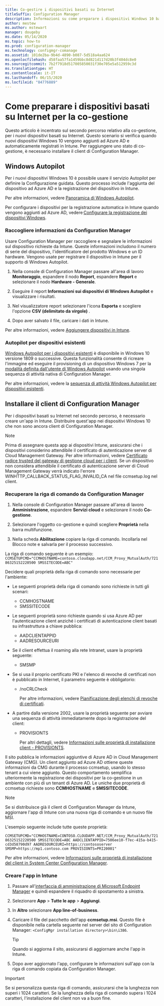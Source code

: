 ```yaml
---
title: Co-gestire i dispositivi basati su Internet
titleSuffix: Configuration Manager
description: Informazioni su come preparare i dispositivi Windows 10 basati su Internet per la co-gestione.
author: mestew
ms.author: mstewart
manager: dougeby
ms.date: 05/14/2020
ms.topic: how-to
ms.prod: configuration-manager
ms.technology: configmgr-comanage
ms.assetid: 101de2ba-9b4d-4890-b087-5d518a4aa624
ms.openlocfilehash: d58faa57fa1459bbc8d821d117d20b3f404dc8e0
ms.sourcegitcommit: 7b2f7918d517005850031f30e705e5a512959c3d
ms.translationtype: HT
ms.contentlocale: it-IT
ms.lasthandoff: 06/15/2020
ms.locfileid: "84776889"
---
```

# <a name="how-to-prepare-internet-based-devices-for-co-management"></a>Come preparare i dispositivi basati su Internet per la co-gestione

Questo articolo è incentrato sul secondo percorso relativo alla co-gestione, per i nuovi dispositivi basati su Internet. Questo scenario si verifica quando nuovi dispositivi Windows 10 vengono aggiunti ad Azure AD e automaticamente registrati in Intune. Per raggiungere uno stato di co-gestione, è necessario installare il client di Configuration Manager.  

## <a name="windows-autopilot"></a>Windows Autopilot

Per i nuovi dispositivi Windows 10 è possibile usare il servizio Autopilot per definire la Configurazione guidata. Questo processo include l'aggiunta del dispositivo ad Azure AD e la registrazione del dispositivo in Intune.  

Per altre informazioni, vedere [Panoramica di Windows Autopilot](https://docs.microsoft.com/windows/deployment/windows-autopilot/windows-autopilot).

Per configurare i dispositivi per la registrazione automatica in Intune quando vengono aggiunti ad Azure AD, vedere [Configurare la registrazione dei dispositivi Windows](https://docs.microsoft.com/intune/windows-enroll).  

### <a name="gather-information-from-configuration-manager"></a>Raccogliere informazioni da Configuration Manager

Usare Configuration Manager per raccogliere e segnalare le informazioni sul dispositivo richieste da Intune. Queste informazioni includono il numero di serie del dispositivo, l'identificatore del prodotto Windows e un ID hardware. Vengono usate per registrare il dispositivo in Intune per il supporto di Windows Autopilot.

1. Nella console di Configuration Manager passare all'area di lavoro **Monitoraggio**, espandere il nodo **Report**, espandere **Report** e selezionare il nodo **Hardware - Generale**.  

2. Eseguire il report **Informazioni sui dispositivi di Windows Autopilot** e visualizzare i risultati.  

3. Nel visualizzatore report selezionare l'icona **Esporta** e scegliere l'opzione **CSV (delimitato da virgole)** .  

4. Dopo aver salvato il file, caricare i dati in Intune.  

Per altre informazioni, vedere [Aggiungere dispositivi in Intune](https://docs.microsoft.com/intune/enrollment-autopilot#add-devices).

### <a name="autopilot-for-existing-devices"></a>Autopilot per dispositivi esistenti
<!--1358333-->

[Windows Autopilot per i dispositivi esistenti](https://techcommunity.microsoft.com/t5/Windows-IT-Pro-Blog/New-Windows-Autopilot-capabilities-and-expanded-partner-support/ba-p/260430) è disponibile in Windows 10 versione 1809 o successive. Questa funzionalità consente di ricreare l'immagine ed eseguire il provisioning di un dispositivo Windows 7 per la [modalità definita dall'utente di Windows Autopilot](https://docs.microsoft.com/windows/deployment/windows-autopilot/user-driven) usando una singola sequenza di attività nativa di Configuration Manager.

Per altre informazioni, vedere la [sequenza di attività Windows Autopilot per dispositivi esistenti](../osd/deploy-use/windows-autopilot-for-existing-devices.md).

## <a name="install-the-configuration-manager-client"></a>Installare il client di Configuration Manager

Per i dispositivi basati su Internet nel secondo percorso, è necessario creare un'app in Intune. Distribuire quest'app nei dispositivi Windows 10 che non sono ancora client di Configuration Manager.

> [!NOTE]
> Prima di assegnare questa app ai dispositivi Intune, assicurarsi che i dispositivi considerino attendibile il certificato di autenticazione server di Cloud Management Gateway. Per altre informazioni, vedere [Certificato radice trusted del gateway di gestione cloud per i client](../core/clients/manage/cmg/certificates-for-cloud-management-gateway.md#bkmk_cmgroot). Se un dispositivo non considera attendibile il certificato di autenticazione server di Cloud Management Gateway verrà indicato l'errore WINHTTP_CALLBACK_STATUS_FLAG_INVALID_CA nel file ccmsetup.log nel client.

### <a name="get-the-command-line-from-configuration-manager"></a>Recuperare la riga di comando da Configuration Manager

1. Nella console di Configuration Manager passare all'area di lavoro **Amministrazione**, espandere **Servizi cloud** e selezionare il nodo **Co-gestione**.  

2. Selezionare l'oggetto co-gestione e quindi scegliere **Proprietà** nella barra multifunzione.  

3. Nella scheda **Abilitazione** copiare la riga di comando. Incollarla nel Blocco note e salvarla per il processo successivo.  

La riga di comando seguente è un esempio: `CCMSETUPCMD="CCMHOSTNAME=contoso.cloudapp.net/CCM_Proxy_MutualAuth/72186325152220500 SMSSITECODE=ABC"`

<!--1358215-->
Decidere quali proprietà della riga di comando sono necessarie per l'ambiente:  

- Le seguenti proprietà della riga di comando sono richieste in tutti gli scenari:  
  - CCMHOSTNAME  
  - SMSSITECODE  

- Le seguenti proprietà sono richieste quando si usa Azure AD per l'autenticazione client anziché i certificati di autenticazione client basati su infrastruttura a chiave pubblica:  
  - AADCLIENTAPPID  
  - AADRESOURCEURI  

- Se il client effettua il roaming alla rete Intranet, usare la proprietà seguente:
  - SMSMP  

- Se si usa il proprio certificato PKI e l'elenco di revoche di certificati non è pubblicato in Internet, il parametro seguente è obbligatorio:  
  - /noCRLCheck  

    Per altre informazioni, vedere [Pianificazione degli elenchi di revoche di certificati](../core/plan-design/security/plan-for-security.md#BKMK_PlanningForCRLs).

- A partire dalla versione 2002, usare la proprietà seguente per avviare una sequenza di attività immediatamente dopo la registrazione del client:
  - PROVISIONTS

    Per altri dettagli, vedere [Informazioni sulle proprietà di installazione client - PROVISIONTS](../core/clients/deploy/about-client-installation-properties.md#provisionts).

Il sito pubblica le informazioni aggiuntive di Azure AD in Cloud Management Gateway (CMG). Un client aggiunto ad Azure AD ottiene queste informazioni da CMG durante il processo ccmsetup, usando lo stesso tenant a cui viene aggiunto. Questo comportamento semplifica ulteriormente la registrazione dei dispositivi per la co-gestione in un ambiente con più di un tenant di Azure AD. Le uniche due proprietà di ccmsetup richieste sono **CCMHOSTNAME** e **SMSSITECODE**.<!--3607731-->

> [!NOTE]
> Se si distribuisce già il client di Configuration Manager da Intune, aggiornare l'app di Intune con una nuova riga di comando e un nuovo file MSI. <!-- SCCMDocs-pr issue 3084 -->

L'esempio seguente include tutte queste proprietà:

`CCMSETUPCMD="CCMHOSTNAME=CONTOSO.CLOUDAPP.NET/CCM_Proxy_MutualAuth/72186325152220500 SMSSITECODE=ABC AADCLIENTAPPID=7506ee10-f7ec-415a-b415-cd3d58790d97 AADRESOURCEURI=https://contososerver SMSMP=https://mp1.contoso.com PROVISIONTS=PRI20001"`

Per altre informazioni, vedere [Informazioni sulle proprietà di installazione del client in System Center Configuration Manager](../core/clients/deploy/about-client-installation-properties.md).

### <a name="create-the-app-in-intune"></a>Creare l'app in Intune

1. Passare all'[interfaccia di amministrazione di Microsoft Endpoint Manager](https://endpoint.microsoft.com) e quindi espandere il riquadro di spostamento a sinistra.  

2. Selezionare **App** > **Tutte le app** > **Aggiungi**.  

3. In **Altro** selezionare **App line-of-business**.  

4. Caricare il file del pacchetto dell'app **ccmsetup.msi**. Questo file è disponibile nella cartella seguente nel server del sito di Configuration Manager: `<ConfigMgr installation directory>\bin\i386`.  

    > [!Tip]  
    > Quando si aggiorna il sito, assicurarsi di aggiornare anche l'app in Intune.  

5. Dopo aver aggiornato l'app, configurare le informazioni sull'app con la riga di comando copiata da Configuration Manager.  

> [!IMPORTANT]
> Se si personalizza questa riga di comando, assicurarsi che la lunghezza non superi i 1024 caratteri. Se la lunghezza della riga di comando supera i 1024 caratteri, l'installazione del client non va a buon fine.

